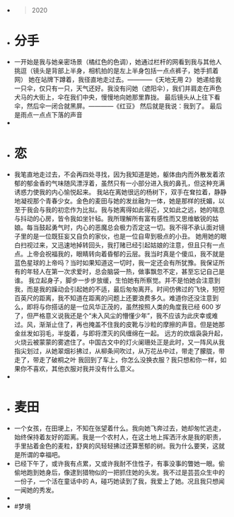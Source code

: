 - > 2020
- # 分手
- 一开始是我与她亲密场景（橘红色的色调），她通过栏杆的网看到我与其他人挑逗（镜头是背部上半身，相机拍的是左上半身包括一点点裤子，她手抓着网）
  她在站牌下蹲着，我径直地走过去。————《天地无用 2》
  她递给我一只伞，仅只有一只，天气还好。我没有问她（遮阳伞），我们并肩走在声色犬马的大街上，伞在我们中央，慢慢地向她那里靠拢。
  最后镜头从上往下看伞，然后伞一闭合就黑屏。————《红豆》
  然后就是我说：我到了。
  最后是雨点一点点下落的声音
-
- # 恋
- 我笔直地走过去，不会再四处寻找，因为我知道是她，躯体由内而外散发着浓郁的郁金香的气味随风漂浮着，虽然只有一小部分进入我的鼻孔，但这种充满诱惑力使我的内心愉悦起来。
  我站在离她很远的杨树下，双手在耷拉着，静静地凝视那个青春少女。金色的麦田与她的发丝融为一体，她是那样的抚媚，以至于我会与我的初恋作为比拟。我与她离得如此得近，又如此之远，她的喘息与抖动的心房，皆令我如坐针毡。我所理解所有富有感性而又思维敏锐的姑娘。每当鼓起勇气时，内心的恶魔总会极力否定这一切。我不得不承认面对镜子里的是一位既狂妄又自负的家伙，也是一位自卑到极点的小丑。
  她用她的眼白扫视过来，又迅速地掉转回头，我打赌已经引起姑娘的注意，但且只有一点点。上帝会祝福我的，眼睛转向着昏郁的云层。我当时真是个傻瓜，我不就是蓝色星球的上帝吗？当时如果知道这一切时，我一定还会有所犹豫。我保证所有的年轻人在第一次求爱时，总会脑袋一热，做事飘忽不定，甚至忘记自己是谁。
  我立起身子，脚步一步步放缓，生怕她有所察觉。并不是怕她会注意到我，而是我的躁动会引起她的不适，最后匆匆离开。时间仿佛过的飞快，短短百英尺的距离，我不知道在距离的问题上还要浪费多久。难道你还没注意到么，即将与你搭话的是一位风华正茂的，虽然按照人类的角度我已经 600 岁了，但严格意义说我还是个“未入风尘的懵懂少年”，我不应该为此庆幸或难过。风，渐渐止住了，再也掩盖不住我的皮靴与沙粒的摩擦的声音。但是她那金丝发如羽毛，半旋着，与即将湮灭的风缠绵在一起。
  远方的炊烟袅袅升起，火烧云被蒙蒙的雾遮住了。中国古文中的灯火阑珊处正是此时，又一阵风从我指尖划过，从她翠烟衫拂过，从柳条间吹过，从万花丛中过，带走了朦胧，带走了，带走了破桐之叶
  我回到了车上，你怎么没换衣服？我只想和你一样，如果你不喜欢，其他衣服对我并没有什么意义。
-
- # 麦田
- 一个女孩，在田埂上，不知在张望着什么。我向她飞奔过去，她却匆忙逃走，始终保持着友好的距离。我是一个农村人，在这土地上挥洒汗水是我的职责，手里拈着金色的麦粒，舒爽的风轻轻拂过还算葱郁的树。我为什么要笑，这就是所谓的幸福吧。
- 已经下午了，或许我有点累，又或许我耐不住性子，有事没事的瞥她一眼。偷偷地跑到她身后，像逮到猎物似的一把抓住她的头发。我不过是芸芸众生中的一份子，一个活在童话中的 A，碰巧她读到了我，我爱上了她。况且我只想闻一闻她的秀发。
-
- #梦境